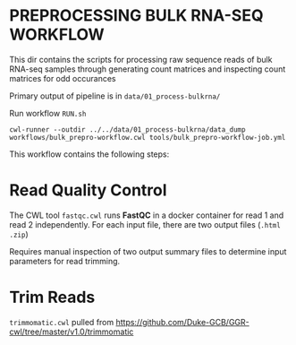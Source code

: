 # PREPROCESSING BULK RNA-SEQ WORKFLOW

This dir contains the scripts for processing raw sequence reads of bulk RNA-seq samples through generating count matrices and inspecting count matrices for odd occurances

Primary output of pipeline is in `data/01_process-bulkrna/`

Run workflow `RUN.sh`
```
cwl-runner --outdir ../../data/01_process-bulkrna/data_dump workflows/bulk_prepro-workflow.cwl tools/bulk_prepro-workflow-job.yml
```

This workflow contains the following steps:

# Read Quality Control

The CWL tool `fastqc.cwl` runs **FastQC** in a docker container for read 1 and read 2 independently. For each input file, there are two output files (`.html` `.zip`)

Requires manual inspection of two output summary files to determine input parameters for read trimming.

# Trim Reads

`trimmomatic.cwl` pulled from https://github.com/Duke-GCB/GGR-cwl/tree/master/v1.0/trimmomatic
